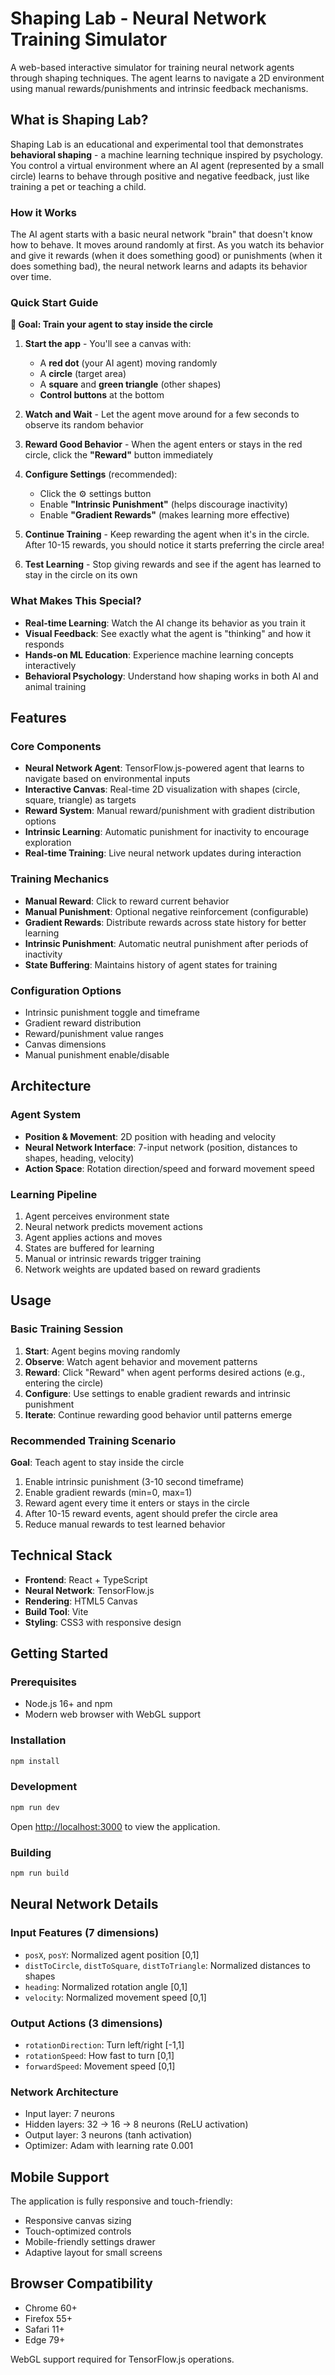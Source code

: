 # Shaping Lab - Neural Network Training Simulator

A web-based interactive simulator for training neural network agents through shaping techniques. The agent learns to navigate a 2D environment using manual rewards/punishments and intrinsic feedback mechanisms.

## What is Shaping Lab?

Shaping Lab is an educational and experimental tool that demonstrates **behavioral shaping** - a machine learning technique inspired by psychology. You control a virtual environment where an AI agent (represented by a small circle) learns to behave through positive and negative feedback, just like training a pet or teaching a child.

### How it Works

The AI agent starts with a basic neural network "brain" that doesn't know how to behave. It moves around randomly at first. As you watch its behavior and give it rewards (when it does something good) or punishments (when it does something bad), the neural network learns and adapts its behavior over time.

### Quick Start Guide

**🎯 Goal: Train your agent to stay inside the circle**

1. **Start the app** - You'll see a canvas with:
   - A **red dot** (your AI agent) moving randomly
   - A **circle** (target area)
   - A **square** and **green triangle** (other shapes)
   - **Control buttons** at the bottom

2. **Watch and Wait** - Let the agent move around for a few seconds to observe its random behavior

3. **Reward Good Behavior** - When the agent enters or stays in the red circle, click the **"Reward"** button immediately

4. **Configure Settings** (recommended):
   - Click the ⚙️ settings button
   - Enable **"Intrinsic Punishment"** (helps discourage inactivity)
   - Enable **"Gradient Rewards"** (makes learning more effective)

5. **Continue Training** - Keep rewarding the agent when it's in the circle. After 10-15 rewards, you should notice it starts preferring the circle area!

6. **Test Learning** - Stop giving rewards and see if the agent has learned to stay in the circle on its own

### What Makes This Special?

- **Real-time Learning**: Watch the AI change its behavior as you train it
- **Visual Feedback**: See exactly what the agent is "thinking" and how it responds
- **Hands-on ML Education**: Experience machine learning concepts interactively
- **Behavioral Psychology**: Understand how shaping works in both AI and animal training

## Features

### Core Components

- **Neural Network Agent**: TensorFlow.js-powered agent that learns to navigate based on environmental inputs
- **Interactive Canvas**: Real-time 2D visualization with shapes (circle, square, triangle) as targets
- **Reward System**: Manual reward/punishment with gradient distribution options
- **Intrinsic Learning**: Automatic punishment for inactivity to encourage exploration
- **Real-time Training**: Live neural network updates during interaction

### Training Mechanics

- **Manual Reward**: Click to reward current behavior
- **Manual Punishment**: Optional negative reinforcement (configurable)
- **Gradient Rewards**: Distribute rewards across state history for better learning
- **Intrinsic Punishment**: Automatic neutral punishment after periods of inactivity
- **State Buffering**: Maintains history of agent states for training

### Configuration Options

- Intrinsic punishment toggle and timeframe
- Gradient reward distribution
- Reward/punishment value ranges
- Canvas dimensions
- Manual punishment enable/disable

## Architecture

### Agent System
- **Position & Movement**: 2D position with heading and velocity
- **Neural Network Interface**: 7-input network (position, distances to shapes, heading, velocity)
- **Action Space**: Rotation direction/speed and forward movement speed

### Learning Pipeline
1. Agent perceives environment state
2. Neural network predicts movement actions
3. Agent applies actions and moves
4. States are buffered for learning
5. Manual or intrinsic rewards trigger training
6. Network weights are updated based on reward gradients

## Usage

### Basic Training Session

1. **Start**: Agent begins moving randomly
2. **Observe**: Watch agent behavior and movement patterns
3. **Reward**: Click "Reward" when agent performs desired actions (e.g., entering the circle)
4. **Configure**: Use settings to enable gradient rewards and intrinsic punishment
5. **Iterate**: Continue rewarding good behavior until patterns emerge

### Recommended Training Scenario

**Goal**: Teach agent to stay inside the circle

1. Enable intrinsic punishment (3-10 second timeframe)
2. Enable gradient rewards (min=0, max=1)
3. Reward agent every time it enters or stays in the circle
4. After 10-15 reward events, agent should prefer the circle area
5. Reduce manual rewards to test learned behavior

## Technical Stack

- **Frontend**: React + TypeScript
- **Neural Network**: TensorFlow.js
- **Rendering**: HTML5 Canvas
- **Build Tool**: Vite
- **Styling**: CSS3 with responsive design

## Getting Started

### Prerequisites

- Node.js 16+ and npm
- Modern web browser with WebGL support

### Installation

```bash
npm install
```

### Development

```bash
npm run dev
```

Open [http://localhost:3000](http://localhost:3000) to view the application.

### Building

```bash
npm run build
```

## Neural Network Details

### Input Features (7 dimensions)
- `posX`, `posY`: Normalized agent position [0,1]
- `distToCircle`, `distToSquare`, `distToTriangle`: Normalized distances to shapes
- `heading`: Normalized rotation angle [0,1]
- `velocity`: Normalized movement speed [0,1]

### Output Actions (3 dimensions)
- `rotationDirection`: Turn left/right [-1,1]
- `rotationSpeed`: How fast to turn [0,1]
- `forwardSpeed`: Movement speed [0,1]

### Network Architecture
- Input layer: 7 neurons
- Hidden layers: 32 → 16 → 8 neurons (ReLU activation)
- Output layer: 3 neurons (tanh activation)
- Optimizer: Adam with learning rate 0.001

## Mobile Support

The application is fully responsive and touch-friendly:
- Responsive canvas sizing
- Touch-optimized controls
- Mobile-friendly settings drawer
- Adaptive layout for small screens

## Browser Compatibility

- Chrome 60+
- Firefox 55+
- Safari 11+
- Edge 79+

WebGL support required for TensorFlow.js operations.
